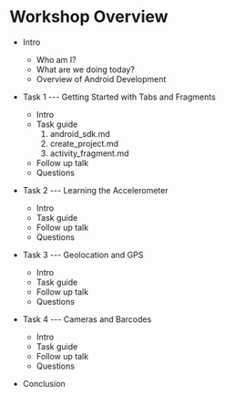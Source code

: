 Workshop Overview
===

- Intro
    - Who am I?
    - What are we doing today?
    - Overview of Android Development

- Task 1 --- Getting Started with Tabs and Fragments
    - Intro
    - Task guide
        1) android_sdk.md
        2) create_project.md
        3) activity_fragment.md
    - Follow up talk
    - Questions

- Task 2 --- Learning the Accelerometer
    - Intro
    - Task guide
    - Follow up talk
    - Questions

- Task 3 --- Geolocation and GPS
    - Intro
    - Task guide
    - Follow up talk
    - Questions

- Task 4 --- Cameras and Barcodes
    - Intro
    - Task guide
    - Follow up talk
    - Questions

- Conclusion
